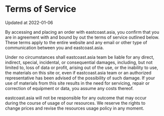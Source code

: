 # Terms of Service

Updated at 2022-01-06

By accessing and placing an order with eastcoast.asia, you confirm that you are in agreement with and bound by out the terms of service outlined below. These terms apply to the entire website and any email or other type of communication between you and eastcoast.asia. 

Under no circumstances shall eastcoast.asia team be liable for any direct, indirect, special, incidental, or consequential damages, including, but not limited to, loss of data or profit, arising out of the use, or the inability to use, the materials on this site or, even if eastcoast.asia team or an authorized representative has been advised of the possibility of such damage. If your use of materials from this site results in the need for servicing, repair or correction of equipment or data, you assume any costs thereof. 

eastcoast.asia will not be responsible for any outcome that may occur during the course of usage of our resources. We reserve the rights to change prices and revise the resources usage policy in any moment.
